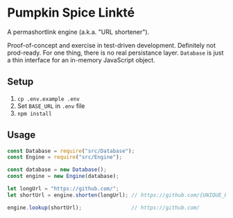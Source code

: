 # Pumpkin Spice Linkté

A permashortlink engine (a.k.a. "URL shortener").

Proof-of-concept and exercise in test-driven development. Definitely not prod-ready. For one thing, there is no real persistance layer. `Database` is
just a thin interface for an in-memory JavaScript object.

## Setup

1. `cp .env.example .env`
1. Set `BASE_URL` in `.env` file
1. `npm install`

## Usage

```js
const Database = require("src/Database");
const Engine = require("src/Engine");

const database = new Database();
const engine = new Engine(database);

let longUrl = "https://github.com/";
let shortUrl = engine.shorten(longUrl); // https://github.com/{UNIQUE_HASH}

engine.lookup(shortUrl);                // https://github.com/
```
